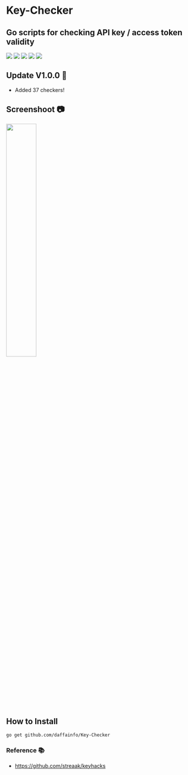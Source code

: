# Key-Checker
## Go scripts for checking API key / access token validity
![](https://img.shields.io/github/license/daffainfo/Key-Checker)
![](https://img.shields.io/github/issues/daffainfo/Key-Checker)
![](https://img.shields.io/github/forks/daffainfo/Key-Checker)
![](https://img.shields.io/github/stars/daffainfo/Key-Checker)
![](https://img.shields.io/github/last-commit/daffainfo/Key-Checker)

## Update V1.0.0 🚀 
- Added 37 checkers!

## Screenshoot 📷

<img src="https://i.ibb.co/9gZGZpc/image.png" width=40% height=40%>

## How to Install

```go get github.com/daffainfo/Key-Checker```

### Reference 📚

- https://github.com/streaak/keyhacks
